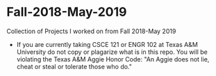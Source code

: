 # Fall-2018-May-2019
Collection of Projects I worked on from Fall 2018-May 2019
- If you are currently taking CSCE 121 or ENGR 102 at Texas A&M University do not copy or plagarize what is in this repo. You will be violating the Texas A&M Aggie Honor Code: "An Aggie does not lie, cheat or steal or tolerate those who do."
